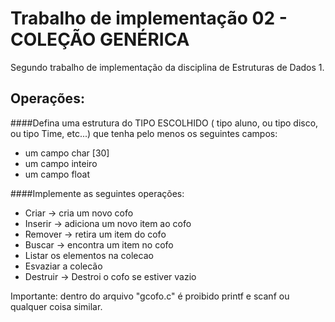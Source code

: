 # Trabalho de implementação 02 - COLEÇÃO GENÉRICA

Segundo trabalho de implementação da disciplina de Estruturas de Dados 1.

## Operações:
####Defina uma estrutura do TIPO ESCOLHIDO ( tipo aluno, ou tipo disco, ou tipo Time, etc...) que tenha pelo menos os seguintes campos:

* um campo char [30]
* um campo inteiro
* um campo float

####Implemente as seguintes operações:

* Criar -> cria um novo cofo
* Inserir -> adiciona um novo item ao cofo
* Remover -> retira um item do cofo
* Buscar -> encontra um item no cofo
* Listar os elementos na colecao
* Esvaziar a colecão
* Destruir -> Destroi o cofo se estiver vazio

Importante: dentro do arquivo "gcofo.c" é proibido printf e scanf ou qualquer coisa similar.